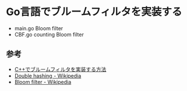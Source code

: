 # Go言語でブルームフィルタを実装する

* main.go
    Bloom filter
* CBF.go
    counting Bloom filter


## 参考
* [C++でブルームフィルタを実装する方法](http://postd.cc/how-to-write-a-bloom-filter-cpp/)
* [Double hashing - Wikipedia](https://en.wikipedia.org/wiki/Double_hashing)
* [Bloom filter - Wikipedia](https://en.wikipedia.org/wiki/Bloom_filter)